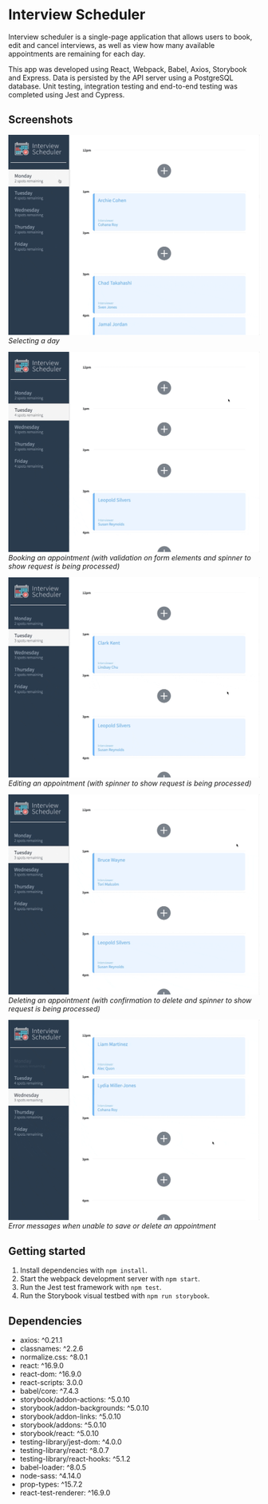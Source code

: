 # Interview Scheduler
Interview scheduler is a single-page application that allows users to book, edit and cancel interviews, as well as view how many available appointments are remaining for each day.

This app was developed using React, Webpack, Babel, Axios, Storybook and Express. Data is persisted by the API server using a PostgreSQL database. Unit testing, integration testing and end-to-end testing was completed using Jest and Cypress.

## Screenshots

!["Selecting a day"](https://github.com/lilyhabbs/scheduler/blob/master/docs/select-day.gif)
*Selecting a day*


!["Booking an appointment"](https://github.com/lilyhabbs/scheduler/blob/master/docs/book-appt.gif)
*Booking an appointment (with validation on form elements and spinner to show request is being processed)*


!["Editing an appointment"](https://github.com/lilyhabbs/scheduler/blob/master/docs/edit-appt.gif)
*Editing an appointment (with spinner to show request is being processed)*


!["Deleting an appointment"](https://github.com/lilyhabbs/scheduler/blob/master/docs/delete-appt.gif)
*Deleting an appointment (with confirmation to delete and spinner to show request is being processed)*


!["Error message"](https://github.com/lilyhabbs/scheduler/blob/master/docs/errors.gif)
*Error messages when unable to save or delete an appointment*


## Getting started

1. Install dependencies with `npm install`.
2. Start the webpack development server with `npm start`.
3. Run the Jest test framework with `npm test`.
4. Run the Storybook visual testbed with `npm run storybook`.

## Dependencies

- axios: ^0.21.1
- classnames: ^2.2.6
- normalize.css: ^8.0.1
- react: ^16.9.0
- react-dom: ^16.9.0
- react-scripts: 3.0.0
- babel/core: ^7.4.3
- storybook/addon-actions: ^5.0.10
- storybook/addon-backgrounds: ^5.0.10
- storybook/addon-links: ^5.0.10
- storybook/addons: ^5.0.10
- storybook/react: ^5.0.10
- testing-library/jest-dom: ^4.0.0
- testing-library/react: ^8.0.7
- testing-library/react-hooks: ^5.1.2
- babel-loader: ^8.0.5
- node-sass: ^4.14.0
- prop-types: ^15.7.2
- react-test-renderer: ^16.9.0    